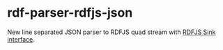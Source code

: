 # rdf-parser-rdfjs-json

New line separated JSON parser to RDFJS quad stream with [RDFJS Sink interface](https://github.com/rdfjs/representation-task-force/).
